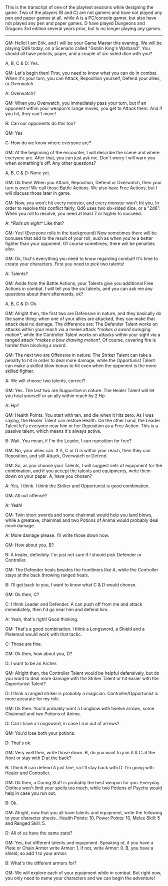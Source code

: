 This is the transcript of one of the playtest sessions while designing the game. Two of the players (B and C) are not gamers and have not played any pen and paper games at all, while A is a PC/console gamer, but also have not played any pen and paper games. D have played Dungeons and Dragons 3rd edition several years prior, but is no longer playing any games.

-----

GM: Hello! I am Erik, and I will be your Game Master this evening. We will be playing Qd6 today, on a Scenario called "Goblin King's Warband". You should all have pencils, paper, and a couple of six-sided dice with you?

A, B, C & D: Yes.

GM: Let's begin then! First, you need to know what you can do in combat. When it's your turn, you can Attack, Reposition yourself, Defend your allies, or Overwatch.

A: Overwatch?

GM: When you Overwatch, you immediately pass your turn, but if an opponent within your weapon's range moves, you get to Attack them. And if you hit, they can't move!

B: Can our opponents do this too?

GM: Yes

C: How do we know where everyone are?

GM: At the beginning of the encounter, I will describe the scene and where everyone are. After that, you can just ask me. Don't worry I will warn you when something's off. Any other questions?

A, B, C & D: None yet.

GM: Ok then! When you Attack, Reposition, Defend or Overwatch, then your turn is over! We call those Battle Actions. We also have Free Actions, but I will discuss those later in game.

GM: Now, you won't hit every monster, and every monster won't hit you. In order to resolve this conflict fairly, Qd6 uses two six-sided dice, or a "2d6". When you roll to resolve, you need at least 7 or higher to succeed.

A: \**Rolls an eight*\*  Like that?

GM: Yes! (Everyone rolls in the background) Now sometimes there will be bonuses that add to the result of your roll, such as when you're a better fighter than your opponent. Of course sometimes, there will be penalties also.

GM: Ok, that's everything you need to know regarding combat! It's time to create your characters. First you need to pick two talents!

A: Talents?

GM: Aside from the Battle Actions, your Talents give you additional Free Actions in combat. I will tell you the six talents, and you can ask me any questions about them afterwards, ok?

A, B, C & D: Ok.

GM: Alright then, the first two are Defensive in nature, and they basically do the same thing: when one of your allies are attacked, they can make that attack deal no damage. The difference are: The Defender Talent works on attacks within your reach via a melee attack \**makes a sword swinging motion*\*, while the Controller Talent works on attacks within your sight via a ranged attack \**makes a bow drawing motion*\*. Of course, covering fire is harder than blocking a sword.

GM: The next two are Offensive in nature: The Striker Talent can take a penalty to hit in order to deal more damage, while the Opportunist Talent can make a skilled blow bonus to hit even when the opponent is the more skilled fighter.

A: We will choose two talents, correct?

GM: Yes. The last two are Supportive in nature. The Healer Talent will let you heal yourself or an ally within reach by 2 Hp-

A: Hp?

GM: Health Points. You start with ten, and die when it hits zero. As I was saying, the Healer Talent can restore Health. On the other hand, the Leader Talent let's everyone near him or her Reposition as a Free Action. This is a passive talent, which means it's always active.

B: Wait. You mean, if I'm the Leader, I can reposition for free?

GM: No, your allies can. If A, C or D is within your reach, then they can Reposition, and still Attack, Overwatch or Defend.

GM: So, as you choose your Talents, I will suggest sets of equipment for the combination, and if you accept the talents and equipments, write them down on your paper. A, have you chosen?

A: Yes, I think. I think the Striker and Opportunist is good combination.

GM: All out offense?

A: Yeah!

GM: Twin short swords and some chainmail would help you land blows, while a greataxe, chainmail and two Potions of Anima would probably deal more damage.

A: More damage please. I'll write those down now.

GM: How about you, B?

B: A healer, definitely. I'm just not sure if I should pick Defender or Controller.

GM: The Defender heals besides the frontliners like A, while the Controller stays at the back throwing ranged heals.

B: I'll get back to you, I want to know what C & D would choose.

GM: Ok then, C?

C: I think Leader and Defender. A can push off from me and attack immediately, then I'd go near him and defend him.

A: Yeah, that's right! Good thinking.

GM: That's a good combination. I think a Longsword, a Shield and a Platemail would work with that tactic.

C: Those are fine.

GM: Ok then, how about you, D?

D: I want to be an Archer.

GM: Alright then, the Controller Talent would be helpful defensively, but do you want to deal more damage with the Striker Talent or hit easier with the Opportunist Talent?

D: I think a ranged striker is probably a magician. Controller/Opportunist is more accurate for my role.

GM: Ok then. You'd probably want a Longbow with twelve arrows, some Chainmail and two Potions of Anima. 

D: Can I have a Longsword, in case I run out of arrows?

GM: You'd lose both your potions.

D: That's ok.

GM: Very well then, write those down. B, do you want to join A & C at the front or stay with D at the back?

B: I think B can defend A just fine, so I'll stay back with D. I'm going with Healer and Controller.

GM: Ok then, a Curing Staff is probably the best weapon for you. Everyday Clothes won't limit your spells too much, while two Potions of Psyche would help in case you run out.

B: Ok.

GM: Alright, now that you all have talents and equipment, write the following to your character sheets.. Health Points: 10, Power Points: 10, Melee Skill: 5 and Ranged Skill: 5.

D: All of us have the same stats?

GM: Yes, but different talents and equipment. Speaking of, if you have a Plate or Chain Armor write Armor: 1, if not, write Armor: 0. B, you have a shield, so add 1 to your armor.

B: What's the different armors for?

GM: We will explore each of your equipment while in combat. But right now, you only need to name your characters and we can begin the adventure!